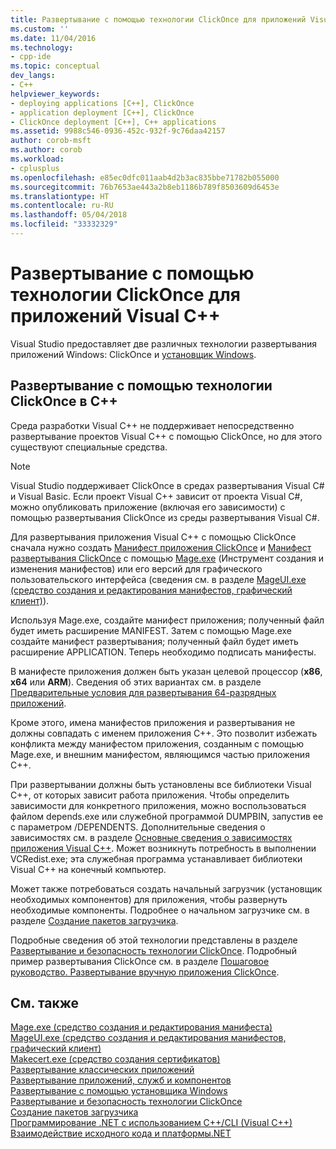 ```yaml
---
title: Развертывание с помощью технологии ClickOnce для приложений Visual C++ | Документы Майкрософт
ms.custom: ''
ms.date: 11/04/2016
ms.technology:
- cpp-ide
ms.topic: conceptual
dev_langs:
- C++
helpviewer_keywords:
- deploying applications [C++], ClickOnce
- application deployment [C++], ClickOnce
- ClickOnce deployment [C++], C++ applications
ms.assetid: 9988c546-0936-452c-932f-9c76daa42157
author: corob-msft
ms.author: corob
ms.workload:
- cplusplus
ms.openlocfilehash: e85ec0dfc011aab4d2b3ac835bbe71782b055000
ms.sourcegitcommit: 76b7653ae443a2b8eb1186b789f8503609d6453e
ms.translationtype: HT
ms.contentlocale: ru-RU
ms.lasthandoff: 05/04/2018
ms.locfileid: "33332329"
---
```

# <a name="clickonce-deployment-for-visual-c-applications"></a>Развертывание с помощью технологии ClickOnce для приложений Visual C++
Visual Studio предоставляет две различных технологии развертывания приложений Windows: ClickOnce и [установщик Windows](http://msdn.microsoft.com/library/cc185688).  
  
## <a name="clickonce-deployment-in-c"></a>Развертывание с помощью технологии ClickOnce в C++  
 Среда разработки Visual C++ не поддерживает непосредственно развертывание проектов Visual C++ с помощью ClickOnce, но для этого существуют специальные средства.  
  
> [!NOTE]
>  Visual Studio поддерживает ClickOnce в средах развертывания Visual C# и Visual Basic. Если проект Visual C++ зависит от проекта Visual C#, можно опубликовать приложение (включая его зависимости) с помощью развертывания ClickOnce из среды развертывания Visual C#.  
  
 Для развертывания приложения Visual C++ с помощью ClickOnce сначала нужно создать [Манифест приложения ClickOnce](/visualstudio/deployment/clickonce-application-manifest) и [Манифест развертывания ClickOnce](/visualstudio/deployment/clickonce-deployment-manifest) с помощью [Mage.exe](/dotnet/framework/tools/mage-exe-manifest-generation-and-editing-tool) (Инструмент создания и изменения манифестов) или его версий для графического пользовательского интерфейса (сведения см. в разделе [MageUI.exe (средство создания и редактирования манифестов, графический клиент)](/dotnet/framework/tools/mageui-exe-manifest-generation-and-editing-tool-graphical-client)).  

  
 Используя Mage.exe, создайте манифест приложения; полученный файл будет иметь расширение MANIFEST. Затем с помощью Mage.exe создайте манифест развертывания; полученный файл будет иметь расширение APPLICATION. Теперь необходимо подписать манифесты.  
  
 В манифесте приложения должен быть указан целевой процессор (**x86**, **x64** или **ARM**). Сведения об этих вариантах см. в разделе [Предварительные условия для развертывания 64-разрядных приложений](/visualstudio/deployment/deploying-prerequisites-for-64-bit-applications).  
  
 Кроме этого, имена манифестов приложения и развертывания не должны совпадать с именем приложения С++. Это позволит избежать конфликта между манифестом приложения, созданным с помощью Mage.exe, и внешним манифестом, являющимся частью приложения C++.  
  
 При развертывании должны быть установлены все библиотеки Visual C++, от которых зависит работа приложения. Чтобы определить зависимости для конкретного приложения, можно воспользоваться файлом depends.exe или служебной программой DUMPBIN, запустив ее с параметром /DEPENDENTS. Дополнительные сведения о зависимостях см. в разделе [Основные сведения о зависимостях приложения Visual C++](../ide/understanding-the-dependencies-of-a-visual-cpp-application.md). Может возникнуть потребность в выполнении VCRedist.exe; эта служебная программа устанавливает библиотеки Visual C++ на конечный компьютер.  
  
 Может также потребоваться создать начальный загрузчик (установщик необходимых компонентов) для приложения, чтобы развернуть необходимые компоненты. Подробнее о начальном загрузчике см. в разделе [Создание пакетов загрузчика](/visualstudio/deployment/creating-bootstrapper-packages).  
  
 Подробные сведения об этой технологии представлены в разделе [Развертывание и безопасность технологии ClickOnce](/visualstudio/deployment/clickonce-security-and-deployment). Подробный пример развертывания ClickOnce см. в разделе [Пошаговое руководство. Развертывание вручную приложения ClickOnce](/visualstudio/deployment/walkthrough-manually-deploying-a-clickonce-application).  
  
## <a name="see-also"></a>См. также  
 [Mage.exe (средство создания и редактирования манифеста)](/dotnet/framework/tools/mage-exe-manifest-generation-and-editing-tool)   
 [MageUI.exe (средство создания и редактирования манифестов, графический клиент)](/dotnet/framework/tools/mageui-exe-manifest-generation-and-editing-tool-graphical-client)   
 [Makecert.exe (средство создания сертификатов)](https://msdn.microsoft.com/library/windows/desktop/aa386968)   
 [Развертывание классических приложений](../ide/deploying-native-desktop-applications-visual-cpp.md)   
 [Развертывание приложений, служб и компонентов](/visualstudio/deployment/deploying-applications-services-and-components)   
 [Развертывание с помощью установщика Windows](http://msdn.microsoft.com/en-us/121be21b-b916-43e2-8f10-8b080516d2a0)   
 [Развертывание и безопасность технологии ClickOnce](/visualstudio/deployment/clickonce-security-and-deployment)   
 [Создание пакетов загрузчика](/visualstudio/deployment/creating-bootstrapper-packages)   
 [Программирование .NET с использованием C++/CLI (Visual C++)](../dotnet/dotnet-programming-with-cpp-cli-visual-cpp.md)   
 [Взаимодействие исходного кода и платформы.NET](../dotnet/native-and-dotnet-interoperability.md)
